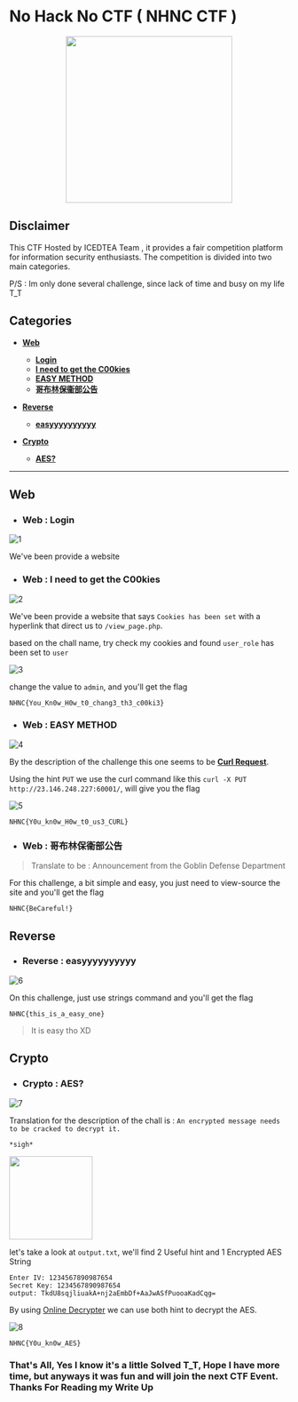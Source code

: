  # No Hack No CTF ( NHNC CTF )

 <p align="center">
    <img src="img/nhnc-logo.jpg" height="300px">
</p>

## Disclaimer 

This CTF Hosted by ICEDTEA Team , it provides a fair competition platform for information security enthusiasts. The competition is divided into two main categories.

P/S : Im only done several challenge, since lack of time and busy on my life T_T

## **Categories**

<!-- Web
Reverse
Crypto -->

- [**Web**](#Web)
    - [**Login**](#login)
    - [**I need to get the C00kies**](#i-need-to-get-cookies)
    - [**EASY METHOD**](#easy-method)
    - [**哥布林保衞部公告**](#哥布林保衞部公告)

- [**Reverse**](#Reverse)
    - [**easyyyyyyyyyy**](#easyyyyyyyyyy)

- [**Crypto**](#Crpyto)
    - [**AES?**](#aes)

---------------------------------------------------------------------------

## Web
- ### Web : Login

![1](img/login.PNG)

We've been provide a website 

- ### Web : I need to get the C00kies

![2](img/cookies.PNG)

We've been provide a website that says `Cookies has been set` with a hyperlink that direct us to `/view_page.php`.

based on the chall name, try check my cookies and found `user_role` has been set to `user`

![3](img/cookies-1.PNG)

change the value to `admin`, and you'll get the flag

`NHNC{You_Kn0w_H0w_t0_chang3_th3_c00ki3}`

- ### Web : EASY METHOD

![4](img/easy-method.PNG)

By the description of the challenge this one seems to be [**Curl Request**](https://devhints.io/curl).

Using the hint `PUT` we use the curl command like this `curl -X PUT http://23.146.248.227:60001/`, will give you the flag


![5](img/easy-method-1.PNG)

`NHNC{Y0u_kn0w_H0w_t0_us3_CURL}`

- ### Web : 哥布林保衞部公告
> Translate to be : Announcement from the Goblin Defense Department

For this challenge, a bit simple and easy, you just need to view-source the site and you'll get the flag

`NHNC{BeCareful!}`

## Reverse
- ### Reverse : easyyyyyyyyyy

![6](img/easy.PNG)

On this challenge, just use strings command and you'll get the flag

`NHNC{this_is_a_easy_one}`

> It is easy tho XD

## Crypto
- ### Crypto : AES?

![7](img/aes.PNG)

Translation for the description of the chall is : `An encrypted message needs to be cracked to decrypt it.`

`*sigh*`

<img src="https://i.pinimg.com/originals/24/89/f2/2489f2233a7d2bce55f2be3c6770733b.gif" height="150px">

let's take a look at `output.txt`, we'll find 2 Useful hint and 1 Encrypted AES String

```
Enter IV: 1234567890987654
Secret Key: 1234567890987654
output: TkdU8sqjliuakA+nj2aEmbDf+AaJwASfPuooaKadCqg=
```

By using [Online Decrypter](https://www.devglan.com/online-tools/aes-encryption-decryption) we can use both hint to decrypt the AES.

![8](img/aes-1.PNG)

`NHNC{Y0u_kn0w_AES}`

### That's All, Yes I know it's a little Solved T_T, Hope I have more time, but anyways it was fun and will join the next CTF Event. Thanks For Reading my Write Up
